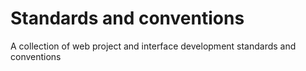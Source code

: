 # Standards and conventions
A collection of web project and interface development standards and conventions
